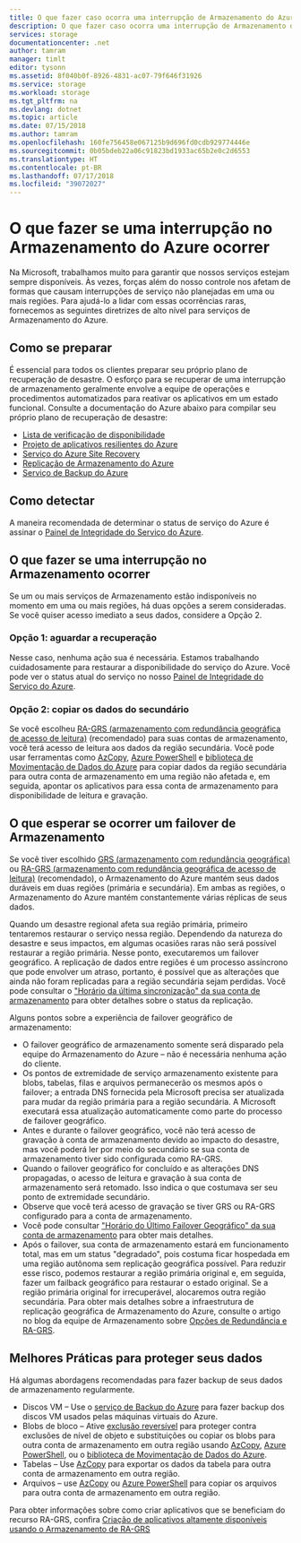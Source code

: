 ```yaml
---
title: O que fazer caso ocorra uma interrupção de Armazenamento do Azure | Microsoft Docs
description: O que fazer caso ocorra uma interrupção de Armazenamento do Azure
services: storage
documentationcenter: .net
author: tamram
manager: timlt
editor: tysonn
ms.assetid: 8f040b0f-8926-4831-ac07-79f646f31926
ms.service: storage
ms.workload: storage
ms.tgt_pltfrm: na
ms.devlang: dotnet
ms.topic: article
ms.date: 07/15/2018
ms.author: tamram
ms.openlocfilehash: 160fe756458e067125b9d696fd0cdb929774446e
ms.sourcegitcommit: 0b05bdeb22a06c91823bd1933ac65b2e0c2d6553
ms.translationtype: HT
ms.contentlocale: pt-BR
ms.lasthandoff: 07/17/2018
ms.locfileid: "39072027"
---
```

# <a name="what-to-do-if-an-azure-storage-outage-occurs"></a>O que fazer se uma interrupção no Armazenamento do Azure ocorrer
Na Microsoft, trabalhamos muito para garantir que nossos serviços estejam sempre disponíveis. Às vezes, forças além do nosso controle nos afetam de formas que causam interrupções de serviço não planejadas em uma ou mais regiões. Para ajudá-lo a lidar com essas ocorrências raras, fornecemos as seguintes diretrizes de alto nível para serviços de Armazenamento do Azure.

## <a name="how-to-prepare"></a>Como se preparar
É essencial para todos os clientes preparar seu próprio plano de recuperação de desastre. O esforço para se recuperar de uma interrupção de armazenamento geralmente envolve a equipe de operações e procedimentos automatizados para reativar os aplicativos em um estado funcional. Consulte a documentação do Azure abaixo para compilar seu próprio plano de recuperação de desastre:

* [Lista de verificação de disponibilidade](https://docs.microsoft.com/azure/architecture/checklist/availability)
* [Projeto de aplicativos resilientes do Azure](https://docs.microsoft.com/azure/architecture/resiliency/)
* [Serviço do Azure Site Recovery](https://azure.microsoft.com/services/site-recovery/)
* [Replicação de Armazenamento do Azure](https://docs.microsoft.com/azure/storage/common/storage-redundancy)
* [Serviço de Backup do Azure](https://azure.microsoft.com/services/backup/)

## <a name="how-to-detect"></a>Como detectar
A maneira recomendada de determinar o status de serviço do Azure é assinar o [Painel de Integridade do Serviço do Azure](https://azure.microsoft.com/status/).

## <a name="what-to-do-if-a-storage-outage-occurs"></a>O que fazer se uma interrupção no Armazenamento ocorrer
Se um ou mais serviços de Armazenamento estão indisponíveis no momento em uma ou mais regiões, há duas opções a serem consideradas. Se você quiser acesso imediato a seus dados, considere a Opção 2.

### <a name="option-1-wait-for-recovery"></a>Opção 1: aguardar a recuperação
Nesse caso, nenhuma ação sua é necessária. Estamos trabalhando cuidadosamente para restaurar a disponibilidade do serviço do Azure. Você pode ver o status atual do serviço no nosso [Painel de Integridade do Serviço do Azure](https://azure.microsoft.com/status/).

### <a name="option-2-copy-data-from-secondary"></a>Opção 2: copiar os dados do secundário
Se você escolheu [RA-GRS (armazenamento com redundância geográfica de acesso de leitura)](storage-redundancy-grs.md#read-access-geo-redundant-storage) (recomendado) para suas contas de armazenamento, você terá acesso de leitura aos dados da região secundária. Você pode usar ferramentas como [AzCopy](storage-use-azcopy.md), [Azure PowerShell](storage-powershell-guide-full.md) e [biblioteca de Movimentação de Dados do Azure](https://azure.microsoft.com/blog/introducing-azure-storage-data-movement-library-preview-2/) para copiar dados da região secundária para outra conta de armazenamento em uma região não afetada e, em seguida, apontar os aplicativos para essa conta de armazenamento para disponibilidade de leitura e gravação.

## <a name="what-to-expect-if-a-storage-failover-occurs"></a>O que esperar se ocorrer um failover de Armazenamento
Se você tiver escolhido [GRS (armazenamento com redundância geográfica)](storage-redundancy-grs.md) ou [RA-GRS (armazenamento com redundância geográfica de acesso de leitura)](storage-redundancy-grs.md#read-access-geo-redundant-storage) (recomendado), o Armazenamento do Azure mantém seus dados duráveis em duas regiões (primária e secundária). Em ambas as regiões, o Armazenamento do Azure mantém constantemente várias réplicas de seus dados.

Quando um desastre regional afeta sua região primária, primeiro tentaremos restaurar o serviço nessa região. Dependendo da natureza do desastre e seus impactos, em algumas ocasiões raras não será possível restaurar a região primária. Nesse ponto, executaremos um failover geográfico. A replicação de dados entre regiões é um processo assíncrono que pode envolver um atraso, portanto, é possível que as alterações que ainda não foram replicadas para a região secundária sejam perdidas. Você pode consultar o ["Horário da última sincronização" da sua conta de armazenamento](https://blogs.msdn.microsoft.com/windowsazurestorage/2013/12/11/windows-azure-storage-redundancy-options-and-read-access-geo-redundant-storage/) para obter detalhes sobre o status da replicação.

Alguns pontos sobre a experiência de failover geográfico de armazenamento:

* O failover geográfico de armazenamento somente será disparado pela equipe do Armazenamento do Azure – não é necessária nenhuma ação do cliente.
* Os pontos de extremidade de serviço armazenamento existente para blobs, tabelas, filas e arquivos permanecerão os mesmos após o failover; a entrada DNS fornecida pela Microsoft precisa ser atualizada para mudar da região primária para a região secundária.  A Microsoft executará essa atualização automaticamente como parte do processo de failover geográfico.
* Antes e durante o failover geográfico, você não terá acesso de gravação à conta de armazenamento devido ao impacto do desastre, mas você poderá ler por meio do secundário se sua conta de armazenamento tiver sido configurada como RA-GRS.
* Quando o failover geográfico for concluído e as alterações DNS propagadas, o acesso de leitura e gravação à sua conta de armazenamento será retomado. Isso indica o que costumava ser seu ponto de extremidade secundário. 
* Observe que você terá acesso de gravação se tiver GRS ou RA-GRS configurado para a conta de armazenamento. 
* Você pode consultar ["Horário do Último Failover Geográfico" da sua conta de armazenamento](https://msdn.microsoft.com/library/azure/ee460802.aspx) para obter mais detalhes.
* Após o failover, sua conta de armazenamento estará em funcionamento total, mas em um status "degradado", pois costuma ficar hospedada em uma região autônoma sem replicação geográfica possível. Para reduzir esse risco, podemos restaurar a região primária original e, em seguida, fazer um failback geográfico para restaurar o estado original. Se a região primária original for irrecuperável, alocaremos outra região secundária.
  Para obter mais detalhes sobre a infraestrutura de replicação geográfica de Armazenamento do Azure, consulte o artigo no blog da equipe de Armazenamento sobre [Opções de Redundância e RA-GRS](https://blogs.msdn.microsoft.com/windowsazurestorage/2013/12/11/windows-azure-storage-redundancy-options-and-read-access-geo-redundant-storage/).

## <a name="best-practices-for-protecting-your-data"></a>Melhores Práticas para proteger seus dados
Há algumas abordagens recomendadas para fazer backup de seus dados de armazenamento regularmente.

* Discos VM – Use o [serviço de Backup do Azure](https://azure.microsoft.com/services/backup/) para fazer backup dos discos VM usados pelas máquinas virtuais do Azure.
* Blobs de bloco – Ative [exclusão reversível](../blobs/storage-blob-soft-delete.md) para proteger contra exclusões de nível de objeto e substituições ou copiar os blobs para outra conta de armazenamento em outra região usando [AzCopy](storage-use-azcopy.md), [Azure PowerShell](storage-powershell-guide-full.md), ou o [biblioteca de Movimentação de Dados do Azure](https://azure.microsoft.com/blog/introducing-azure-storage-data-movement-library-preview-2/).
* Tabelas – Use [AzCopy](storage-use-azcopy.md) para exportar os dados da tabela para outra conta de armazenamento em outra região.
* Arquivos – use [AzCopy](storage-use-azcopy.md) ou [Azure PowerShell](storage-powershell-guide-full.md) para copiar os arquivos para outra conta de armazenamento em outra região.

Para obter informações sobre como criar aplicativos que se beneficiam do recurso RA-GRS, confira [Criação de aplicativos altamente disponíveis usando o Armazenamento de RA-GRS](../storage-designing-ha-apps-with-ragrs.md)
